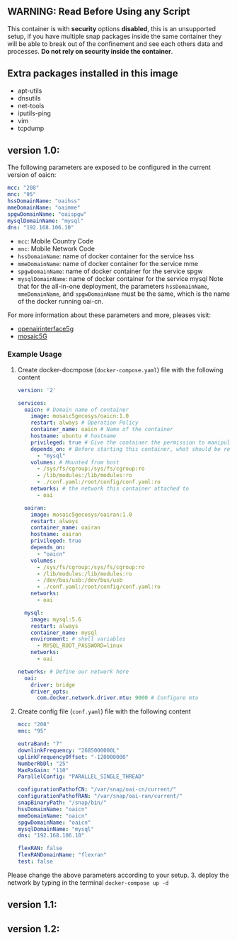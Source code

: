 <!-- # v1.1: Move config path to /root/config/conf.yaml. v1.2: A copy of 1.1. It's for upgrading demo.

# oai-cn -->

## WARNING: Read Before Using any Script 

This container is with **security** options **disabled**, this is an unsupported setup, if you have multiple snap packages inside the same container they will be able to break out of the confinement and see each others data and processes. **Do not rely on security inside the container**.

## Extra packages installed in this image
- apt-utils
- dnsutils
- net-tools
- iputils-ping
- vim
- tcpdump

## version 1.0:


The following parameters are exposed to be configured in the current version of oaicn:

```yaml
mcc: "208"                 
mnc: "95"   
hssDomainName: "oaihss"
mmeDomainName: "oaimme"
spgwDomainName: "oaispgw"
mysqlDomainName: "mysql"
dns: "192.168.106.10"
```

- ```mcc```: Mobile Country Code
- ```mnc```: Mobile Network Code
- ```hssDomainName```: name of docker container for the service hss
- ```mmeDomainName```: name of docker container for the service mme
- ```spgwDomainName```: name of docker container for the service spgw
- ```mysqlDomainName```: name of docker container for the service mysql
Note that for the all-in-one deployment, the parameters ```hssDomainName```, ```mmeDomainName```, and ```spgwDomainName``` must be the same, which is the name of the docker running oai-cn.

For more information about these parameters and more, pleases visit: 
- [openairinterface5g](https://gitlab.eurecom.fr/oai/openairinterface5g)
- [mosaic5G](https://gitlab.eurecom.fr/mosaic5g/mosaic5g)


### Example Usage
1. Create docker-docmpose (```docker-compose.yaml```) file with the following content

    ```yaml
    version: '2'

    services:
      oaicn: # Domain name of container
        image: mosaic5gecosys/oaicn:1.0
        restart: always # Operation Policy
        container_name: oaicn # Name of the container
        hostname: ubuntu # hostname
        privileged: true # Give the container the permission to manipulate the host
        depends_on: # Before starting this container, what should be ready
          - "mysql"
        volumes: # Mounted from host
          - /sys/fs/cgroup:/sys/fs/cgroup:ro
          - /lib/modules:/lib/modules:ro
          - ./conf.yaml:/root/config/conf.yaml:ro
        networks: # the network this container attached to
          - oai

      oairan:
        image: mosaic5gecosys/oairan:1.0
        restart: always
        container_name: oairan
        hostname: oairan
        privileged: true
        depends_on:
          - "oaicn"
        volumes:
          - /sys/fs/cgroup:/sys/fs/cgroup:ro
          - /lib/modules:/lib/modules:ro
          - /dev/bus/usb:/dev/bus/usb
          - ./conf.yaml:/root/config/conf.yaml:ro
        networks:
          - oai

      mysql:
        image: mysql:5.6
        restart: always
        container_name: mysql
        environment: # shell variables
          - MYSQL_ROOT_PASSWORD=linux
        networks:
          - oai

    networks: # Define our network here
      oai:
        driver: bridge
        driver_opts:
          com.docker.network.driver.mtu: 9000 # Configure mtu
    ```

2. Create config file (```conf.yaml```) file with the following content

    ```yaml
    mcc: "208"                 
    mnc: "95"   

    eutraBand: "7"             
    downlinkFrequency: "2685000000L"    
    uplinkFrequencyOffset: "-120000000"
    NumberRbDl: "25"
    MaxRxGain: "110"
    ParallelConfig: "PARALLEL_SINGLE_THREAD"

    configurationPathofCN: "/var/snap/oai-cn/current/"
    configurationPathofRAN: "/var/snap/oai-ran/current/"
    snapBinaryPath: "/snap/bin/"
    hssDomainName: "oaicn"
    mmeDomainName: "oaicn"
    spgwDomainName: "oaicn"
    mysqlDomainName: "mysql"
    dns: "192.168.106.10"

    flexRAN: false
    flexRANDomainName: "flexran"
    test: false
    ```

Please change the above parameters according to your setup.
3. deploy the network by typing in the terminal ```docker-compose up -d```

## version 1.1:


## version 1.2:

